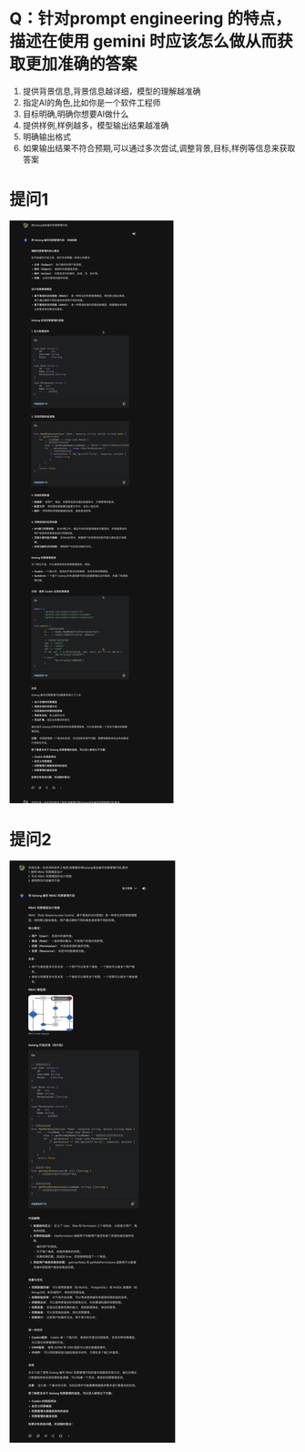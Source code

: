 # Q：针对prompt engineering 的特点，描述在使用 gemini 时应该怎么做从而获取更加准确的答案

1. 提供背景信息,背景信息越详细，模型的理解越准确
2. 指定AI的角色,比如你是一个软件工程师
3. 目标明确,明确你想要AI做什么
4. 提供样例,样例越多，模型输出结果越准确
5. 明确输出格式
6. 如果输出结果不符合预期,可以通过多次尝试,调整背景,目标,样例等信息来获取答案

# 提问1

![img_2.png](img_2.png)

# 提问2

![img.png](img.png)
